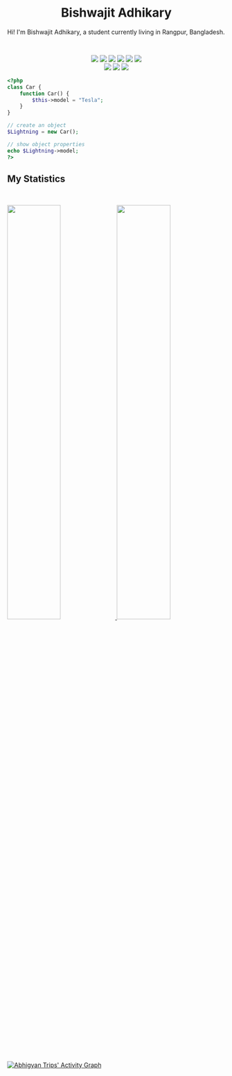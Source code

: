 <h1 align="center">
  <b>Bishwajit Adhikary</b>
</h1>

Hi! I'm Bishwajit Adhikary, a student currently living in Rangpur, Bangladesh.

<br>

<p>
<div align="center">
  <img src="https://img.shields.io/badge/-HTML-e34c26?style=for-the-badge&logo=html5&logoColor=e34c26&labelColor=282828">
  <img src="https://img.shields.io/badge/-CSS-264de4?style=for-the-badge&logo=css3&logoColor=264de4&labelColor=282828">
  <img src="https://img.shields.io/badge/-BOOTSTRAP-563d7c?style=for-the-badge&logo=bootstrap&logoColor=563d7c&labelColor=282828">
  <img src="https://img.shields.io/badge/-TAILWIND%20CSS-38bdf8?style=for-the-badge&logo=tailwindcss&logoColor=38bdf8&labelColor=282828">
  <img src="https://img.shields.io/badge/-JAVASCRIPT-f7df1e?style=for-the-badge&logo=javascript&logoColor=f7df1e&labelColor=282828">
  <img src="https://img.shields.io/badge/-JQUERY-0769ad?style=for-the-badge&logo=jquery&logoColor=0769ad&labelColor=282828">
  <br>
  <img src="https://img.shields.io/badge/Vue.js-35495E?style=for-the-badge&logo=vuedotjs&logoColor=4FC08D">
  <img src="https://img.shields.io/badge/-PHP-777BB4?style=for-the-badge&logo=php&logoColor=777BB4&labelColor=282828">
  <img src="https://img.shields.io/badge/-LARAVEL-fb503b?style=for-the-badge&logo=laravel&logoColor=fb503b&labelColor=282828">
</div>
</p>

```php
<?php
class Car {
    function Car() {
        $this->model = "Tesla";
    }
}

// create an object
$Lightning = new Car();

// show object properties
echo $Lightning->model;
?>
```

<!-- <div align="center">
  <a href="https://github.com/bishwajitcadhikary">
    <img src="">
  </a>
</div> -->

<!--
<div align="center">
  <a href="">
    <img src="" width="240px">
  </a>
</div>
-->

## My Statistics

<br/>
<p align="left">
  <a href="https://github.com/bishwajitcadhikary">
  <img width="49.5%" src="https://github-readme-stats.vercel.app/api?username=bishwajitcadhikary&show_icons=true&theme=gruvbox&hide_border=true" />
    <img width="49.5%" src="https://github-readme-streak-stats.herokuapp.com/?user=bishwajitcadhikary&theme=gruvbox&hide_border=true" />
  </a>
</p>
<br>

[![Abhigyan Trips' Activity Graph](https://activity-graph.herokuapp.com/graph?username=bishwajitcadhikary&custom_title=Bishwajit%20Adhikary's%20Contribution%20Graph&theme=gruvbox&bg_color=282828&hide_border=true&line=d1a01f&point=c58545)](https://github.com/bishwajitcadhikary)
